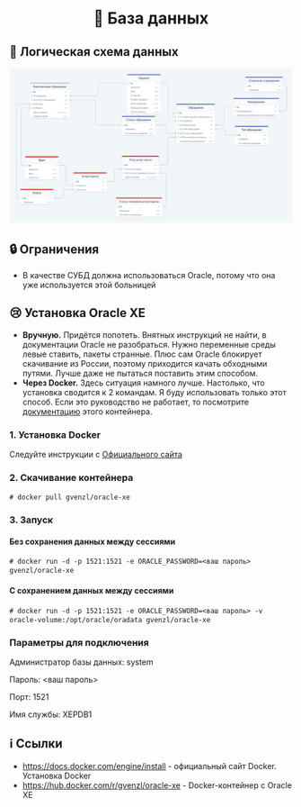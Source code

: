 <div align="center">

  # :bookmark_tabs: База данных

</div>

## :diamond_shape_with_a_dot_inside: Логическая схема данных

![Логическая схема данных](readme-files/logical-data-schema.png)

## :lock: Ограничения

- В качестве СУБД должна использоваться Oracle, потому что она уже используется этой больницей

## :cry: Установка Oracle XE

- **Вручную.** Придётся попотеть. Внятных инструкций не найти, в документации Oracle не разобраться. Нужно переменные среды левые ставить, пакеты странные. Плюс сам Oracle блокирует скачивание из России, поэтому приходится качать обходными путями. Лучше даже не пытаться поставить этим способом.
- **Через Docker.** Здесь ситуация намного лучше. Настолько, что установка сводится к 2 командам. Я буду использовать только этот способ. Если это руководство не работает, то посмотрите [документацию](https://hub.docker.com/r/gvenzl/oracle-xe) этого контейнера.

### 1. Установка Docker

Следуйте инструкции с [Официального сайта](https://docs.docker.com/engine/install)

### 2. Скачивание контейнера

```shell
# docker pull gvenzl/oracle-xe
```

### 3. Запуск

#### Без сохранения данных между сессиями

```shell
# docker run -d -p 1521:1521 -e ORACLE_PASSWORD=<ваш пароль> gvenzl/oracle-xe
```

#### С сохранением данных между сессиями

```shell
# docker run -d -p 1521:1521 -e ORACLE_PASSWORD=<ваш пароль> -v oracle-volume:/opt/oracle/oradata gvenzl/oracle-xe
```

### Параметры для подключения

Администратор базы данных: system

Пароль: <ваш пароль>

Порт: 1521

Имя службы: XEPDB1

## :information_source: Ссылки

- https://docs.docker.com/engine/install - официальный сайт Docker. Установка Docker
- https://hub.docker.com/r/gvenzl/oracle-xe - Docker-контейнер с Oracle XE